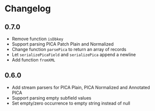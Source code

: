 # Changelog

## 0.7.0

- Remove function `isDbkey`
- Support parsing PICA Patch Plain and Normalized
- Change function `parsePica` to return an array of records
- Let `serializePicaField` and `serializePica` append a newline
- Add function `fromXML`

## 0.6.0

- Add stream parsers for PICA Plain, PICA Normalized and Annotated PICA
- Support parsing empty subfield values
- Set empty/zero occurrence to empty string instead of null

